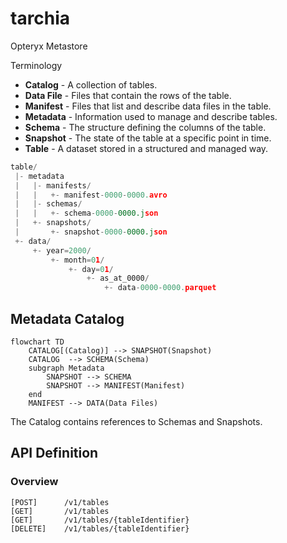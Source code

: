 # tarchia
Opteryx Metastore

Terminology

- **Catalog** - A collection of tables.
- **Data File** - Files that contain the rows of the table.
- **Manifest** - Files that list and describe data files in the table.
- **Metadata** - Information used to manage and describe tables.
- **Schema** - The structure defining the columns of the table.
- **Snapshot** - The state of the table at a specific point in time.
- **Table** - A dataset stored in a structured and managed way.


~~~python
table/
 |- metadata
 |   |- manifests/
 |   |   +- manifest-0000-0000.avro
 |   |- schemas/
 |   |   +- schema-0000-0000.json
 |   +- snapshots/
 |       +- snapshot-0000-0000.json
 +- data/
     +- year=2000/
         +- month=01/
             +- day=01/
                 +- as_at_0000/
                     +- data-0000-0000.parquet
~~~

## Metadata Catalog

~~~mermaid
flowchart TD
    CATALOG[(Catalog)] --> SNAPSHOT(Snapshot)
    CATALOG  --> SCHEMA(Schema)
    subgraph Metadata 
        SNAPSHOT --> SCHEMA
        SNAPSHOT --> MANIFEST(Manifest)
    end
    MANIFEST --> DATA(Data Files)
~~~

The Catalog contains references to Schemas and Snapshots. 


## API Definition

### Overview

    [POST]      /v1/tables
    [GET]       /v1/tables
    [GET]       /v1/tables/{tableIdentifier}
    [DELETE]    /v1/tables/{tableIdentifier}

<!---
    [POST]      /v1/tables/{tableIdentifier}/permissions
    [GET]       /v1/tables/{tableIdentifier}/permissions/check
    [POST]      /v1/transactions/start
    [POST]      /v1/transactions/commit
    [DELETE]    /v1/tables/{tableIdentifier}/files
    [GET]       /v1/tables/{tableIdentifier}/files
    [POST]      /v1/tables/{tableIdentifier}/files
    [GET]       /v1/tables/{tableIdentifier}/snapshots
    [POST]      /v1/tables/{tableIdentifier}/snapshots
    [POST]      /v1/tables/{tableIdentifier}/maintenance/compact
    [POST]      /v1/tables/{tableIdentifier}/maintenance/refresh_metadata
    [POST]      /v1/tables/{tableIdentifier}/metadata
    [GET]       /v1/tables/{tableIdentifier}/metadata
    [POST]      /v1/tables/{tableIdentifier}/clone

    [POST]      /v1/views
    [GET]       /v1/views
    [GET]       /v1/views/{viewIdentifier}
    [DELETE]    /v1/views/{viewIdentifier}
    [GET]       /v1/views/{viewIdentifier}/schemas
    [GET]       /v1/views/{viewIdentifier}/metadata
    [POST]      /v1/views/{viewIdentifier}/metadata

    [GET]       /v1/search?query=searchTerm

    [POST]      /v1/tables/{tableIdentifier}/quality-rules
    [GET]       /v1/tables/{tableIdentifier}/quality-rules
    [DELETE]    /v1/tables/{tableIdentifier}/quality-rules/{ruleIdentifier}
    [POST]      /v1/tables/{tableIdentifier}/quality-rules/{ruleIdentifier}/validate

    [GET]       /v1/tables/{tableIdentifier}/lineage
    [GET]       /v1/tables/{tableIdentifier}/audit-logs
    [GET]       /v1/views/{viewIdentifier}/audit-logs

    [POST]      /v1/tables/{tableIdentifier}/triggers
    [GET]       /v1/tables/{tableIdentifier}/triggers
    [DELETE]    /v1/tables/{tableIdentifier}/triggers/{triggerIdentifier}

    INDEX APIs
--->
